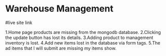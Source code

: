 # Warehouse Management
#live site link

1.Home page products are missing from the mongodb database.
2.Clicking the update button has lost its details.
3.Adding product to management inventory is lost.
4.Add new items lost in the database via form tags.
5.The ad items that I will submit are missing my items show.
